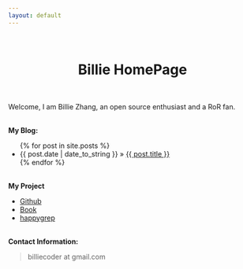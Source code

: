```yaml
---
layout: default
---
```

<br/>
<h1 style="text-align:center">Billie HomePage</h1>
<br />

<p>
  Welcome, I am Billie Zhang, an open source enthusiast and a RoR fan.
</p>

<p><br /><b>My Blog:</b></p>
  <ul class="posts">
    {% for post in site.posts %}
      <li><span>{{ post.date | date_to_string }}</span> &raquo; <a href="{{ post.url }}">{{ post.title }}</a></li>
    {% endfor %}
  </ul>

<p><br /><b>My Project</b></p>
<ul>
  <li><a href="https://github.com/billie66">Github</a></li>
  <li><a href="http://billie66.github.com/TLCL/index.html">Book</a></li>
  <li><a href="https://github.com/happypeter/happygrep">happygrep</a></li>
</ul>

<p><br /><b>Contact Information:</b></p>
<blockquote>
  <p>billiecoder at gmail.com</p>
</blockquote>


